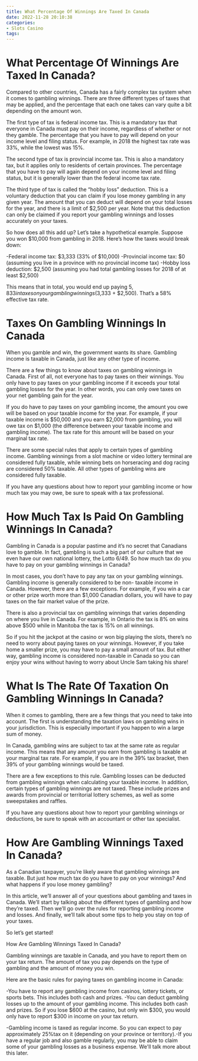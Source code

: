 ```yaml
---
title: What Percentage Of Winnings Are Taxed In Canada
date: 2022-11-28 20:10:38
categories:
- Slots Casino
tags:
---
```



#  What Percentage Of Winnings Are Taxed In Canada?

Compared to other countries, Canada has a fairly complex tax system when it comes to gambling winnings. There are three different types of taxes that may be applied, and the percentage that each one takes can vary quite a bit depending on the amount won.

The first type of tax is federal income tax. This is a mandatory tax that everyone in Canada must pay on their income, regardless of whether or not they gamble. The percentage that you have to pay will depend on your income level and filing status. For example, in 2018 the highest tax rate was 33%, while the lowest was 15%.

The second type of tax is provincial income tax. This is also a mandatory tax, but it applies only to residents of certain provinces. The percentage that you have to pay will again depend on your income level and filing status, but it is generally lower than the federal income tax rate.

The third type of tax is called the “hobby loss” deduction. This is a voluntary deduction that you can claim if you lose money gambling in any given year. The amount that you can deduct will depend on your total losses for the year, and there is a limit of $2,500 per year. Note that this deduction can only be claimed if you report your gambling winnings and losses accurately on your taxes.

So how does all this add up? Let’s take a hypothetical example. Suppose you won $10,000 from gambling in 2018. Here’s how the taxes would break down:

-Federal income tax: $3,333 (33% of $10,000)
-Provincial income tax: $0 (assuming you live in a province with no provincial income tax)
-Hobby loss deduction: $2,500 (assuming you had total gambling losses for 2018 of at least $2,500)

This means that in total, you would end up paying $5,833 in taxes on your gambling winnings ($3,333 + $2,500). That’s a 58% effective tax rate.

#  Taxes On Gambling Winnings In Canada

When you gamble and win, the government wants its share. Gambling income is taxable in Canada, just like any other type of income.

There are a few things to know about taxes on gambling winnings in Canada. First of all, not everyone has to pay taxes on their winnings. You only have to pay taxes on your gambling income if it exceeds your total gambling losses for the year. In other words, you can only owe taxes on your net gambling gain for the year.

If you do have to pay taxes on your gambling income, the amount you owe will be based on your taxable income for the year. For example, if your taxable income is $50,000 and you earn $2,000 from gambling, you will owe tax on $1,000 (the difference between your taxable income and gambling income). The tax rate for this amount will be based on your marginal tax rate.

There are some special rules that apply to certain types of gambling income. Gambling winnings from a slot machine or video lottery terminal are considered fully taxable, while winning bets on horseracing and dog racing are considered 50% taxable. All other types of gambling wins are considered fully taxable.

If you have any questions about how to report your gambling income or how much tax you may owe, be sure to speak with a tax professional.

#  How Much Tax Is Paid On Gambling Winnings In Canada?

Gambling in Canada is a popular pastime and it’s no secret that Canadians love to gamble. In fact, gambling is such a big part of our culture that we even have our own national lottery, the Lotto 6/49. So how much tax do you have to pay on your gambling winnings in Canada?

In most cases, you don’t have to pay any tax on your gambling winnings. Gambling income is generally considered to be non- taxable income in Canada. However, there are a few exceptions. For example, if you win a car or other prize worth more than $1,000 Canadian dollars, you will have to pay taxes on the fair market value of the prize.

There is also a provincial tax on gambling winnings that varies depending on where you live in Canada. For example, in Ontario the tax is 8% on wins above $500 while in Manitoba the tax is 15% on all winnings.

So if you hit the jackpot at the casino or won big playing the slots, there’s no need to worry about paying taxes on your winnings. However, if you take home a smaller prize, you may have to pay a small amount of tax. But either way, gambling income is considered non-taxable in Canada so you can enjoy your wins without having to worry about Uncle Sam taking his share!

#  What Is The Rate Of Taxation On Gambling Winnings In Canada?

When it comes to gambling, there are a few things that you need to take into account. The first is understanding the taxation laws on gambling wins in your jurisdiction. This is especially important if you happen to win a large sum of money.

In Canada, gambling wins are subject to tax at the same rate as regular income. This means that any amount you earn from gambling is taxable at your marginal tax rate. For example, if you are in the 39% tax bracket, then 39% of your gambling winnings would be taxed.

There are a few exceptions to this rule. Gambling losses can be deducted from gambling winnings when calculating your taxable income. In addition, certain types of gambling winnings are not taxed. These include prizes and awards from provincial or territorial lottery schemes, as well as some sweepstakes and raffles.

If you have any questions about how to report your gambling winnings or deductions, be sure to speak with an accountant or other tax specialist.

#  How Are Gambling Winnings Taxed In Canada?

As a Canadian taxpayer, you’re likely aware that gambling winnings are taxable. But just how much tax do you have to pay on your winnings? And what happens if you lose money gambling?

In this article, we’ll answer all of your questions about gambling and taxes in Canada. We’ll start by talking about the different types of gambling and how they’re taxed. Then we’ll go over the rules for reporting gambling income and losses. And finally, we’ll talk about some tips to help you stay on top of your taxes.

So let’s get started!

How Are Gambling Winnings Taxed In Canada?

Gambling winnings are taxable in Canada, and you have to report them on your tax return. The amount of tax you pay depends on the type of gambling and the amount of money you win.

Here are the basic rules for paying taxes on gambling income in Canada:

-You have to report any gambling income from casinos, lottery tickets, or sports bets. This includes both cash and prizes.
-You can deduct gambling losses up to the amount of your gambling income. This includes both cash and prizes. So if you lose $600 at the casino, but only win $300, you would only have to report $300 in income on your tax return. 

 -Gambling income is taxed as regular income. So you can expect to pay approximately 25%tax on it (depending on your province or territory).-If you have a regular job and also gamble regularly, you may be able to claim some of your gambling losses as a business expense. We'll talk more about this later. 